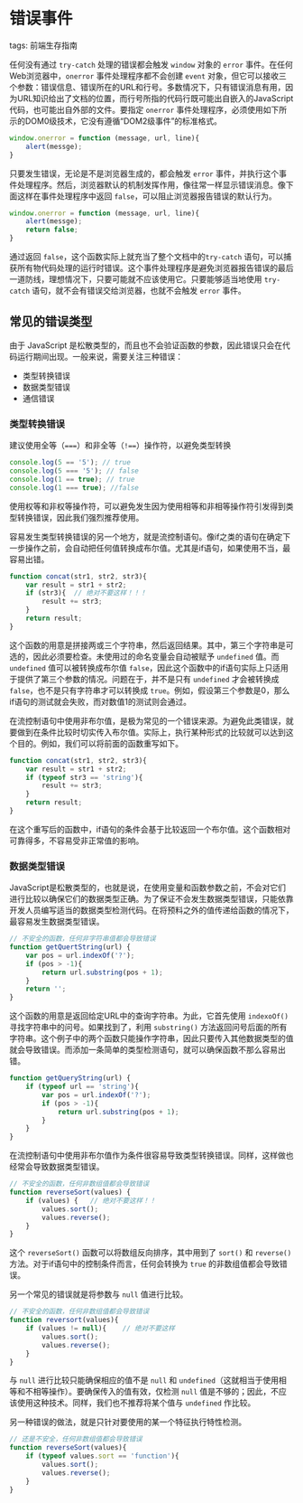 ﻿# 错误事件

tags: 前端生存指南

任何没有通过 `try-catch` 处理的错误都会触发 `window` 对象的 `error` 事件。在任何Web浏览器中，`onerror` 事件处理程序都不会创建 `event` 对象，但它可以接收三个参数：错误信息、错误所在的URL和行号。多数情况下，只有错误消息有用，因为URL知识给出了文档的位置，而行号所指的代码行既可能出自嵌入的JavaScript代码，也可能出自外部的文件。要指定 `onerror` 事件处理程序，必须使用如下所示的DOM0级技术，它没有遵循“DOM2级事件”的标准格式。

```javascript
window.onerror = function (message, url, line){
    alert(messge);
}
```

只要发生错误，无论是不是浏览器生成的，都会触发 `error` 事件，并执行这个事件处理程序。然后，浏览器默认的机制发挥作用，像往常一样显示错误消息。像下面这样在事件处理程序中返回 `false`，可以阻止浏览器报告错误的默认行为。

```javascript
window.onerror = function (message, url, line){
    alert(messge);
    return false;
}
```

通过返回 `false`，这个函数实际上就充当了整个文档中的`try-catch` 语句，可以捕获所有物代码处理的运行时错误。这个事件处理程序是避免浏览器报告错误的最后一道防线，理想情况下，只要可能就不应该使用它。只要能够适当地使用 `try-catch` 语句，就不会有错误交给浏览器，也就不会触发 `error` 事件。

## 常见的错误类型

由于 JavaScript  是松散类型的，而且也不会验证函数的参数，因此错误只会在代码运行期间出现。一般来说，需要关注三种错误：

 - 类型转换错误
 - 数据类型错误
 - 通信错误

### 类型转换错误

建议使用全等（`===`）和非全等（`!==`）操作符，以避免类型转换

```javascript
console.log(5 == '5'); // true
console.log(5 === '5'); // false
console.log(1 == true); // true
console.log(1 === true); //false
```

使用权等和非权等操作符，可以避免发生因为使用相等和非相等操作符引发得到类型转换错误，因此我们强烈推荐使用。

容易发生类型转换错误的另一个地方，就是流控制语句。像if之类的语句在确定下一步操作之前，会自动把任何值转换成布尔值。尤其是if语句，如果使用不当，最容易出错。

```javascript
function concat(str1, str2, str3){
    var result = str1 + str2;
    if (str3){  // 绝对不要这样！！！
        result += str3;
    }
    return result;
}
```

这个函数的用意是拼接两或三个字符串，然后返回结果。其中，第三个字符串是可选的，因此必须要检查。未使用过的命名变量会自动被赋予 `undefined` 值。而 `undefined` 值可以被转换成布尔值 `false`，因此这个函数中的if语句实际上只适用于提供了第三个参数的情况。问题在于，并不是只有 `undefined` 才会被转换成 `false`，也不是只有字符串才可以转换成 `true`。例如，假设第三个参数是0，那么if语句的测试就会失败，而对数值1的测试则会通过。

在流控制语句中使用非布尔值，是极为常见的一个错误来源。为避免此类错误，就要做到在条件比较时切实传入布尔值。实际上，执行某种形式的比较就可以达到这个目的。例如，我们可以将前面的函数重写如下。

```javascript
function concat(str1, str2, str3){
    var result = str1 + str2;
    if (typeof str3 == 'string'){
        result += str3;
    }
    return result;
}
```

在这个重写后的函数中，if语句的条件会基于比较返回一个布尔值。这个函数相对可靠得多，不容易受非正常值的影响。

### 数据类型错误

JavaScript是松散类型的，也就是说，在使用变量和函数参数之前，不会对它们进行比较以确保它们的数据类型正确。为了保证不会发生数据类型错误，只能依靠开发人员编写适当的数据类型检测代码。在将预料之外的值传递给函数的情况下，最容易发生数据类型错误。

```javascript
// 不安全的函数，任何非字符串值都会导致错误
function getQuertString(url) {
    var pos = url.indexOf('?');
    if (pos > -1){
        return url.substring(pos + 1);
    }
    return '';
}
```

这个函数的用意是返回给定URL中的查询字符串。为此，它首先使用 `indexoOf()` 寻找字符串中的问号。如果找到了，利用 `substring()` 方法返回问号后面的所有字符串。这个例子中的两个函数只能操作字符串，因此只要传入其他数据类型的值就会导致错误。而添加一条简单的类型检测语句，就可以确保函数不那么容易出错。

```javascript
function getQueryString(url) {
    if (typeof url == 'string'){
        var pos = url.indexOf('?');
        if (pos > -1){
            return url.substring(pos + 1);
        }
    }
}
```

在流控制语句中使用非布尔值作为条件很容易导致类型转换错误。同样，这样做也经常会导致数据类型错误。

```javascript
// 不安全的函数，任何非数组值都会导致错误
function reverseSort(values) {
    if (values) {   // 绝对不要这样！！
        values.sort();
        values.reverse();
    }
}
```

这个 `reverseSort()` 函数可以将数组反向排序，其中用到了 `sort()` 和 `reverse()` 方法。对于if语句中的控制条件而言，任何会转换为 `true` 的非数组值都会导致错误。

另一个常见的错误就是将参数与 `null` 值进行比较。

```javascript
// 不安全的函数，任何非数组值都会导致错误
function reversort(values){
    if (values != null){    // 绝对不要这样
        values.sort();
        values.reverse();
    }
}
```

与 `null` 进行比较只能确保相应的值不是 `null` 和 `undefined`（这就相当于使用相等和不相等操作）。要确保传入的值有效，仅检测 `null` 值是不够的；因此，不应该使用这种技术。同样，我们也不推荐将某个值与 `undefined` 作比较。

另一种错误的做法，就是只针对要使用的某一个特征执行特性检测。

```javascript
// 还是不安全，任何非数组值都会导致错误
function reverseSort(values){
    if (typeof values.sort == 'function'){
        values.sort();
        values.reverse();
    }
}
```
